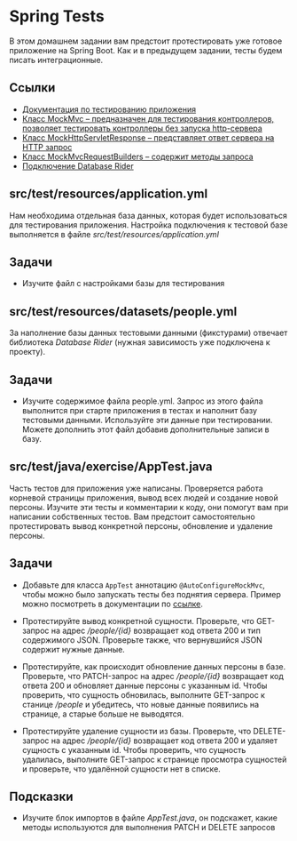 # Spring Tests

В этом домашнем задании вам предстоит протестировать уже готовое приложение на Spring Boot. Как и в предыдущем задании, тесты будем писать интеграционные.

## Ссылки

* [Документация по тестированию приложения](https://spring.io/guides/gs/testing-web/)
* [Класс MockMvc – предназначен для тестирования контроллеров, позволяет тестировать контроллеры без запуска http-сервера](https://docs.spring.io/spring-framework/docs/current/javadoc-api/org/springframework/test/web/servlet/MockMvc.html)
* [Класс MockHttpServletResponse – представляет ответ сервера на HTTP запрос](https://docs.spring.io/spring-framework/docs/current/javadoc-api/org/springframework/mock/web/MockHttpServletResponse.html)
* [Класс MockMvcRequestBuilders – содержит методы запроса](https://docs.spring.io/spring-framework/docs/current/javadoc-api/org/springframework/test/web/servlet/request/MockMvcRequestBuilders.html)
* [Подключение Database Rider](https://github.com/database-rider/database-rider#spring)

## src/test/resources/application.yml

Нам необходима отдельная база данных, которая будет использоваться для тестирования приложения. Настройка подключения к тестовой базе выполняется в файле *src/test/resources/application.yml*

## Задачи

* Изучите файл с настройками базы для тестирования

## src/test/resources/datasets/people.yml

За наполнение базы данных тестовыми данными (фикстурами) отвечает библиотека *Database Rider* (нужная зависимость уже подключена к проекту).

## Задачи

* Изучите содержимое файла people.yml. Запрос из этого файла выполнится при старте приложения в тестах и наполнит базу тестовыми данными. Используйте эти данные при тестировании. Можете дополнить этот файл добавив дополнительные записи в базу.

## src/test/java/exercise/AppTest.java

Часть тестов для приложения уже написаны. Проверяется работа корневой страницы приложения, вывод всех людей и создание новой персоны. Изучите эти тесты и комментарии к коду, они помогут вам при написании собственных тестов.
Вам предстоит самостоятельно протестировать вывод конкретной персоны, обновление и удаление персоны.

## Задачи

* Добавьте для класса `AppTest` аннотацию `@AutoConfigureMockMvc`, чтобы можно было запускать тесты без поднятия сервера. Пример можно посмотреть в документации по [ссылке](https://spring.io/guides/gs/testing-web/).

* Протестируйте вывод конкретной сущности. Проверьте, что GET-запрос на адрес */people/{id}* возвращает код ответа 200 и тип содержимого JSON. Проверьте также, что вернувшийся JSON содержит нужные данные.

* Протестируйте, как происходит обновление данных персоны в базе. Проверьте, что PATCH-запрос на адрес */people/{id}* возвращает код ответа 200 и обновляет данные персоны с указанным id. Чтобы проверить, что сущность обновилась, выполните GET-запрос к станице */people* и убедитесь, что новые данные появились на странице, а старые больше не выводятся.

* Протестируйте удаление сущности из базы. Проверьте, что DELETE-запрос на адрес */people/{id}* возвращает код ответа 200 и удаляет сущность с указанным id. Чтобы проверить, что сущность удалилась, выполните GET-запрос к странице просмотра сущностей и проверьте, что удалённой сущности нет в списке.

## Подсказки

* Изучите блок импортов в файле *AppTest.java*, он подскажет, какие методы используются для выполнения PATCH и DELETE запросов
